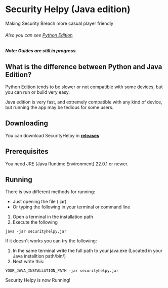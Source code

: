 # Security Helpy (Java edition)
Making Security Breach more casual player friendly

###### Also you can see [Python Edition](https://github.com/triplean/securityhelpy)

##### Note: Guides are still in progress.

## What is the difference between Python and Java Edition?
Python Edition tends to be slower or not compatible with some devices, but you can run or build very easy.

Java edition is very fast, and extremely compatible with any kind of device, but running the app may be tedious for some users.

## Downloading
You can download SecurityHelpy in [**releases**](https://github.com/triplean/sh_java/releases)

## Prerequisites
You need JRE (Java Runtime Environment) 22.0.1 or newer.

## Running
There is two different methods for running:
- Just opening the file (.jar)
- Or typing the following in your terminal or command line

1. Open a terminal in the installation path
2. Execute the following

```
java -jar securityhelpy.jar
```

If it doesn't works you can try the following:
1. In the same terminal write the full path to your java.exe (Located in your Java installtion path/bin/)
2. Next write this:
```
YOUR_JAVA_INSTALLATION_PATH -jar securityhelpy.jar
```
Security Helpy is now Running!